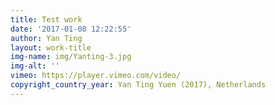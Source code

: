 ```yaml
---
title: Test work
date: '2017-01-08 12:22:55'
author: Yan Ting
layout: work-title
img-name: img/Yanting-3.jpg
img-alt: ''
vimeo: https://player.vimeo.com/video/
copyright_country_year: Yan Ting Yuen (2017), Netherlands
---
```


